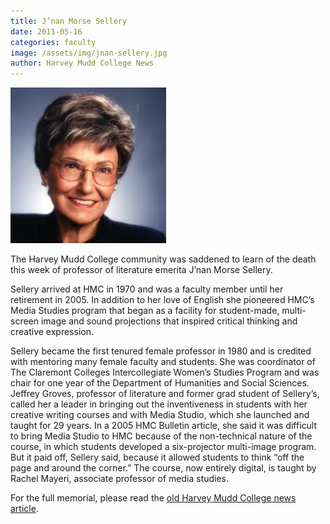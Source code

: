 ```yaml
---
title: J’nan Morse Sellery
date: 2011-05-16
categories: faculty
image: /assets/img/jnan-sellery.jpg
author: Harvey Mudd College News
---
```

![J’nan Morse Sellery](/assets/img/jnan-sellery.jpg)

The Harvey Mudd College community was saddened to learn of the death this week of professor of literature emerita J’nan Morse Sellery.

Sellery arrived at HMC in 1970 and was a faculty member until her retirement in 2005. In addition to her love of English she pioneered HMC’s Media Studies program that began as a facility for student-made, multi-screen image and sound projections that inspired critical thinking and creative expression.

Sellery became the first tenured female professor in 1980 and is credited with mentoring many female faculty and students. She was coordinator of The Claremont Colleges Intercollegiate Women’s Studies Program and was chair for one year of the Department of Humanities and Social Sciences. Jeffrey Groves, professor of literature and former grad student of Sellery’s, called her a leader in bringing out the inventiveness in students with her creative writing courses and with Media Studio, which she launched and taught for 29 years. In a 2005 HMC Bulletin article, she said it was difficult to bring Media Studio to HMC because of the non-technical nature of the course, in which students developed a six-projector multi-image program. But it paid off, Sellery said, because it allowed students to think “off the page and around the corner.” The course, now entirely digital, is taught by Rachel Mayeri, associate professor of media studies.

For the full memorial, please read the [old Harvey Mudd College news article](https://www.hmc.edu/non-wp-sites/old-news/jnan-morse-sellery.php).
